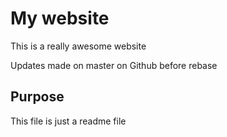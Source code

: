 # My website
This is a really awesome website

Updates made on master on Github before rebase

## Purpose

This file is just a readme file
